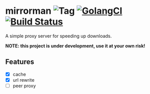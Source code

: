 # mirrorman ![Tag](https://img.shields.io/github/tag/elonzh/mirrorman.svg?style=flat-square) [![GolangCI](https://golangci.com/badges/github.com/elonzh/mirrorman.svg)]() [![Build Status](https://img.shields.io/travis/com/elonzh/mirrorman.svg?style=flat-square)](https://travis-ci.com/elonzh/mirrorman)

A simple proxy server for speeding up downloads.

**NOTE: this project is under development, use it at your own risk!**

## Features

- [x] cache
- [x] url rewrite
- [ ] peer proxy
